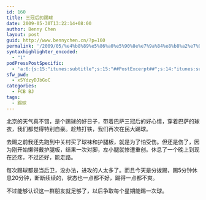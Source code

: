 ```yaml
---
id: 160
title: 三冠后的踢球
date: 2009-05-30T13:22:14+08:00
author: Benny Chen
layout: post
guid: http://www.bennychen.cn/?p=160
permalink: '/2009/05/%e4%b8%89%e5%86%a0%e5%90%8e%e7%9a%84%e8%b8%a2%e7%90%83/'
syntaxhighlighter_encoded:
  - "1"
podPressPostSpecific:
  - 'a:6:{s:15:"itunes:subtitle";s:15:"##PostExcerpt##";s:14:"itunes:summary";s:15:"##PostExcerpt##";s:15:"itunes:keywords";s:17:"##WordPressCats##";s:13:"itunes:author";s:10:"##Global##";s:15:"itunes:explicit";s:7:"Default";s:12:"itunes:block";s:7:"Default";}'
sfw_pwd:
  - xSYdzyDJbGoC
categories:
  - FCB BJ
tags:
  - 踢球
---
```

北京的天气真不错，是个踢球的好日子，带着巴萨三冠后的好心情，穿着巴萨的球衣，我们都觉得特别自豪。趁热打铁，我们再次在民大踢球。

去踢之前我还先跑到中关村买了球袜和护腿板，就是为了怕受伤。但还是伤了，因为刚开始懒得戴护腿板，结果一次对脚，左小腿就惨遭重创。休息了一个晚上到现在还疼，不过还好，能走路。

每次踢球都是当后卫，没办法，进攻的人太多了。而且今天是分拨踢，踢5分钟休息20分钟，断断续续的，状态也一点都不好，踢得一点都不爽。

不过能够认识这一群朋友就足够了，以后争取每个星期能踢一次球。
